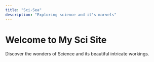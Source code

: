 ```yaml
---
title: "Sci-Sea"
description: "Exploring science and it's marvels"
---
```


# Welcome to My Sci Site

Discover the wonders of Science and its beautiful intricate workings.
